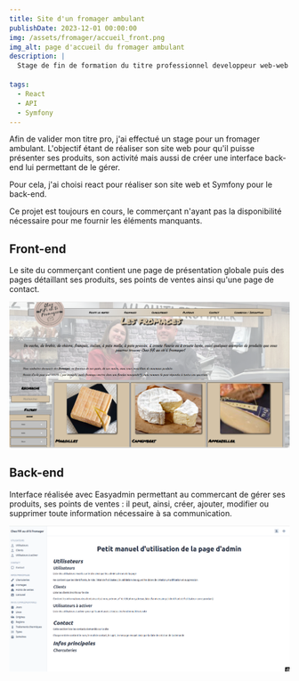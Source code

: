 ```yaml
---
title: Site d'un fromager ambulant
publishDate: 2023-12-01 00:00:00
img: /assets/fromager/accueil_front.png
img_alt: page d'accueil du fromager ambulant
description: |
  Stage de fin de formation du titre professionnel developpeur web-web mobile
  
tags:
  - React
  - API
  - Symfony
---
```


Afin de valider mon titre pro, j'ai effectué un stage pour un fromager ambulant. L'objectif étant de réaliser son site web pour qu'il puisse présenter ses produits, son activité mais aussi de créer une interface back-end lui permettant de le gérer.

Pour cela, j'ai choisi react pour réaliser son site web et Symfony pour le back-end.

Ce projet est toujours en cours, le commerçant n'ayant pas la disponibilité nécessaire pour me fournir les éléments manquants. 

## Front-end
Le site du commerçant contient une page de présentation globale puis des pages détaillant ses produits, ses points de ventes ainsi qu'une page de contact.

![fromagerFront](/assets/fromager/fromages_front.png#thumbnail)

## Back-end
Interface réalisée avec Easyadmin permettant au commercant de gérer ses produits, ses points de ventes : il peut, ainsi, créer, ajouter, modifier ou supprimer toute information nécessaire à sa communication.

![fromagerBack](/assets/fromager/accueil_back.png#thumbnail)
